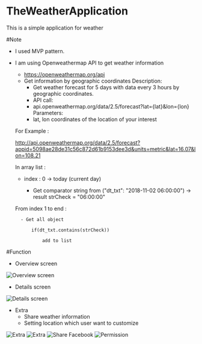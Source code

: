 # TheWeatherApplication
This is a simple application for weather

#Note
- I used MVP pattern.
- I am using Openweathermap API to get weather information
	* https://openweathermap.org/api
	- Get information by geographic coordinates
		Description:
		- Get weather forecast for 5 days with data every 3 hours by geographic coordinates.
		- API call:
		- api.openweathermap.org/data/2.5/forecast?lat={lat}&lon={lon}
		Parameters:
		- lat, lon coordinates of the location of your interest
		
	For Example : 
	
	http://api.openweathermap.org/data/2.5/forecast?appid=5098ae28de31c56c872d61b9153dee3d&units=metric&lat=16.07&lon=108.21
	
	In array list :
	
	- index : 0 -> today (current day)
	
		- Get comparator string from ("dt_txt": "2018-11-02 06:00:00") -> result strCheck = "06:00:00"
		
	From index 1 to end :
	
		- Get all object
		
			if(dt_txt.contains(strCheck))
			
				add to list
				
#Function 
- Overview screen

![Overview screen](screenshots/Screenshot_20181105-061211.png "Overview screen")

- Details screen 

![Details screen](screenshots/Screenshot_20181102-113313.png "Details screen")

- Extra
	- Share weather information
	- Setting location which user want to customize 
	
![Extra](screenshots/Screenshot_20181105-061519.png "Extra")
![Extra](screenshots/Screenshot_20181102-113327.png "Extra")
![Share Facebook](screenshots/Screenshot_20181102-115630.png "Share Facebook")
![Permission](screenshots/Screenshot_20181105-061828.png "Permission")
